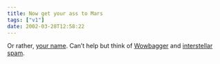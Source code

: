 ```yaml
---
title: Now get your ass to Mars
tags: ["v1"]
date: 2002-03-28T12:58:22
---
```


Or rather, [your name][1]. Can&#8217;t help but think of [Wowbagger][2] and [interstellar spam][3].

[1]: http://spacekids.hq.nasa.gov/2003/nameform.cfm "Send your name to Mars as part of the Mars Exploration Rover-2003 Mission Name Disk"
[2]: http://cronos.tec-9.com/wow/about.htm "handy start to list?"
[3]: http://www.newscientist.com/hottopics/astrobiology/etmail.jsp "beamed directly into your cortex"
